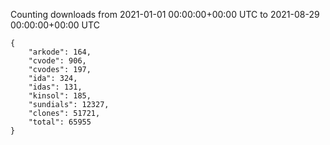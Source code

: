 
Counting downloads from 2021-01-01 00:00:00+00:00 UTC to 2021-08-29 00:00:00+00:00 UTC

```
{
    "arkode": 164,
    "cvode": 906,
    "cvodes": 197,
    "ida": 324,
    "idas": 131,
    "kinsol": 185,
    "sundials": 12327,
    "clones": 51721,
    "total": 65955
}
```
